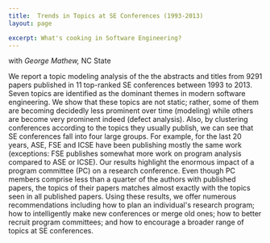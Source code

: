 ```yaml
---
title:  Trends in Topics at SE Conferences (1993-2013)
layout: page

excerpt: What's cooking in Software Engineering?
---
```


with _George Mathew,_ NC State
     
     
We report a topic modeling analysis of the the
abstracts and titles from 9291 papers published in 11 top-ranked
SE conferences between 1993 to 2013. Seven topics are identified
as the dominant themes in modern software engineering. We
show that these topics are not static; rather, some of them are
becoming decidedly less prominent over time (modeling) while
others are become very prominent indeed (defect analysis).
Also, by clustering conferences according to the topics they
usually publish, we can see that SE conferences fall into four large
groups. For example, for the last 20 years, ASE, FSE and ICSE
have been publishing mostly the same work (exceptions: FSE
publishes somewhat more work on program analysis compared
to ASE or ICSE).
Our results highlight the enormous impact of a program
committee (PC) on a research conference. Even though PC
members comprise less than a quarter of the authors with
published papers, the topics of their papers matches almost
exactly with the topics seen in all published papers.
Using these results, we offer numerous recommendations
including how to plan an individual's research program; how
to intelligently make new conferences or merge old ones; how
to better recruit program committees; and how to encourage a
broader range of topics at SE conferences.
